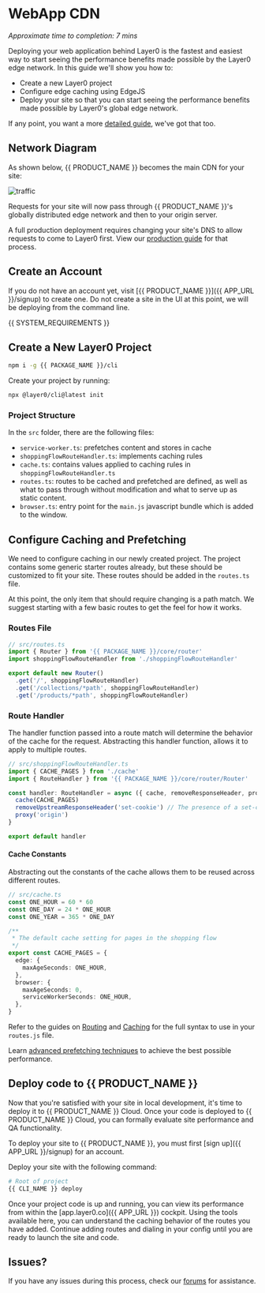 # WebApp CDN

_Approximate time to completion: 7 mins_

Deploying your web application behind Layer0 is the fastest and easiest way to start seeing the performance benefits made possible by the Layer0 edge network. In this guide we'll show you how to:

- Create a new Layer0 project
- Configure edge caching using EdgeJS
- Deploy your site so that you can start seeing the performance benefits made possible by Layer0's global edge network.

If any point, you want a more [detailed guide](/guides/traditional_sites), we've got that too.

## Network Diagram

As shown below, {{ PRODUCT_NAME }} becomes the main CDN for your site:

![traffic](/images/starter/traffic.svg)

Requests for your site will now pass through {{ PRODUCT_NAME }}'s globally distributed edge network and then to your origin server.

A full production deployment requires changing your site's DNS to allow requests to come to Layer0 first. View our [production guide](/guides/production) for that process.

## Create an Account

If you do not have an account yet, visit [{{ PRODUCT_NAME }}]({{ APP_URL }}/signup) to create one. Do not create a site in the UI at this point, we will be deploying from the command line.

{{ SYSTEM_REQUIREMENTS }}

## Create a New Layer0 Project

```bash
npm i -g {{ PACKAGE_NAME }}/cli
```

Create your project by running:

```bash
npx @layer0/cli@latest init
```

### Project Structure

In the `src` folder, there are the following files:

- `service-worker.ts`: prefetches content and stores in cache
- `shoppingFlowRouteHandler.ts`: implements caching rules
- `cache.ts`: contains values applied to caching rules in `shoppingFlowRouteHandler.ts`
- `routes.ts`: routes to be cached and prefetched are defined, as well as what to pass through without modification and what to serve up as static content.
- `browser.ts`: entry point for the `main.js` javascript bundle which is added to the window.

## Configure Caching and Prefetching

We need to configure caching in our newly created project. The project contains some generic starter routes already, but these should be customized to fit your site. These routes should be added in the `routes.ts` file.

At this point, the only item that should require changing is a path match. We suggest starting with a few basic routes to get the feel for how it works.

### Routes File

```typescript
// src/routes.ts
import { Router } from '{{ PACKAGE_NAME }}/core/router'
import shoppingFlowRouteHandler from './shoppingFlowRouteHandler'

export default new Router()
  .get('/', shoppingFlowRouteHandler)
  .get('/collections/*path', shoppingFlowRouteHandler)
  .get('/products/*path', shoppingFlowRouteHandler)
```

### Route Handler

The handler function passed into a route match will determine the behavior of the cache for the request. Abstracting this handler function, allows it to apply to multiple routes.

```typescript
// src/shoppingFlowRouteHandler.ts
import { CACHE_PAGES } from './cache'
import { RouteHandler } from '{{ PACKAGE_NAME }}/core/router/Router'

const handler: RouteHandler = async ({ cache, removeResponseHeader, proxy }) => {
  cache(CACHE_PAGES)
  removeUpstreamResponseHeader('set-cookie') // The presence of a set-cookie header would prevent the response from being cached, so ensure set-cookie headers are removed.
  proxy('origin')
}

export default handler
```

#### Cache Constants

Abstracting out the constants of the cache allows them to be reused across different routes.

```typescript
// src/cache.ts
const ONE_HOUR = 60 * 60
const ONE_DAY = 24 * ONE_HOUR
const ONE_YEAR = 365 * ONE_DAY

/**
 * The default cache setting for pages in the shopping flow
 */
export const CACHE_PAGES = {
  edge: {
    maxAgeSeconds: ONE_HOUR,
  },
  browser: {
    maxAgeSeconds: 0,
    serviceWorkerSeconds: ONE_HOUR,
  },
}
```

Refer to the guides on [Routing](routing) and [Caching](caching) for the full syntax to use in your `routes.js` file.

Learn [advanced prefetching techniques](#section_advanced_prefetching_techniques) to achieve the best possible performance.

## Deploy code to {{ PRODUCT_NAME }}

Now that you're satisfied with your site in local development, it's time to deploy it to {{ PRODUCT_NAME }} Cloud. Once your code is deployed to {{ PRODUCT_NAME }} Cloud, you can formally evaluate site performance and QA functionality.

To deploy your site to {{ PRODUCT_NAME }}, you must first [sign up]({{ APP_URL }}/signup) for an account.

Deploy your site with the following command:

```bash
# Root of project
{{ CLI_NAME }} deploy
```

Once your project code is up and running, you can view its performance from within the [app.layer0.co]({{ APP_URL }}) cockpit. Using the tools available here, you can understand the caching behavior of the routes you have added. Continue adding routes and dialing in your config until you are ready to launch the site and code.

## Issues?

If you have any issues during this process, check our [forums](FORUM_URL) for assistance.

